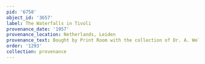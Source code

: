 ```yaml
---
pid: '6758'
object_id: '3657'
label: The Waterfalls in Tivoli
provenance_date: '1957'
provenance_location: Netherlands, Leiden
provenance_text: Bought by Print Room with the collection of Dr. A. Welcker
order: '1293'
collection: provenance
---
```

